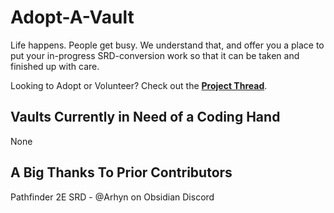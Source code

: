 # Adopt-A-Vault

Life happens. People get busy. We understand that, and offer you a place to put your in-progress SRD-conversion work so that it can be taken and finished up with care.

Looking to Adopt or Volunteer? Check out the [**Project Thread**](https://github.com/ObsidianTTRPGProject/ObsidianTTRPGShare/issues/4).  

## Vaults Currently in Need of a Coding Hand

None

## A Big Thanks To Prior Contributors

Pathfinder 2E SRD - @Arhyn on Obsidian Discord
